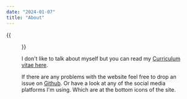 ```yaml
---
date: "2024-01-07"
title: "About"
---
```


{{<figure src="/images/this-is-me.png" class="left">}}

I don't like to talk about myself but you can read my [Curriculum vitae here](/cv.pdf).

If there are any problems with the website feel free to drop an issue on [Github](https://github.com/xor-gate/xor-gate.org/issues). Or have a look at any of the social media platforms I'm using. Which are at the bottom icons of the site.